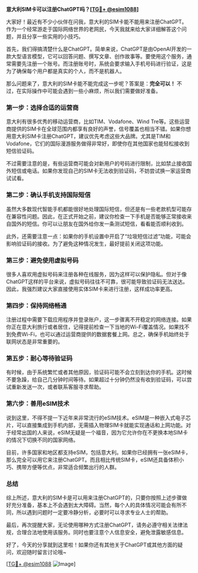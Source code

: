**意大利SIM卡可以注册ChatGPT吗？[[TG💪+ @esim1088](https://t.me/s/esim1088)]**

大家好！最近有不少小伙伴在问我，意大利的SIM卡能不能用来注册ChatGPT。作为一个经常游走于国际网络世界的老网民，今天我就来给大家详细解答这个问题，并且分享一些实用的小技巧。

首先，我们得搞清楚什么是ChatGPT。简单来说，ChatGPT是由OpenAI开发的一款大型语言模型，它可以回答问题、撰写文章、创作故事等。要使用这个服务，通常需要先注册一个账号。而注册账号时，系统会要求输入手机号码进行验证，这是为了确保每个用户都是真实的个人，而不是机器人。

那么问题来了，意大利的SIM卡能不能完成这一步呢？答案是：**完全可以！** 不过，在实际操作中可能会遇到一些小麻烦，所以我们需要做好准备。

### **第一步：选择合适的运营商**
意大利有很多优秀的移动运营商，比如TIM、Vodafone、Wind Tre等。这些运营商提供的SIM卡在全球范围内都享有良好的声誉，信号覆盖也相当不错。如果你想用意大利SIM卡注册ChatGPT，建议优先考虑这些大品牌。尤其是TIM和Vodafone，它们的国际漫游服务做得非常好，即使你在其他国家也能轻松接收到短信验证码。

不过需要注意的是，有些运营商可能会对新用户的号码进行限制，比如禁止接收国外短信或电话。如果你发现自己的SIM卡无法收到验证码，不妨尝试换一家运营商试试看。

### **第二步：确认手机支持国际短信**
虽然大多数现代智能手机都能很好地处理国际短信，但还是有一些老款机型可能存在兼容性问题。因此，在正式开始之前，建议你检查一下手机是否能够正常接收来自国外的短信。你可以让朋友在国外给你发一条测试短信，看看能否顺利收到。

此外，还需要注意一点：如果你的手机设置中开启了“垃圾短信过滤”功能，可能会影响验证码的接收。为了避免这种情况发生，最好提前关闭这项功能。

### **第三步：避免使用虚拟号码**
很多人喜欢用虚拟号码来注册各种在线服务，因为这样可以保护隐私。但对于像ChatGPT这样的平台来说，虚拟号码往往不可靠，很可能导致验证码无法送达。因此，我强烈建议大家直接使用实体SIM卡来进行注册，这样成功率更高。

### **第四步：保持网络畅通**
注册过程中需要下载应用程序并登录账户，这一步骤离不开稳定的网络连接。如果你正在意大利旅行或者居住，记得提前检查一下当地的Wi-Fi覆盖情况。如果找不到免费Wi-Fi，也可以通过运营商提供的数据套餐上网。总之，确保手机始终处于联网状态是非常重要的。

### **第五步：耐心等待验证码**
有时候，由于系统繁忙或者其他原因，验证码可能不会立刻到达你的手机。这时候不要急躁，给自己几分钟时间等待。如果超过十分钟仍然没有收到验证码，可以尝试重新发送一次，或者联系客服寻求帮助。

### **第六步：善用eSIM技术**
说到这里，不得不提一下近年来非常流行的eSIM技术。eSIM是一种嵌入式电子芯片，可以直接集成到手机内部，无需插入物理SIM卡就能实现通话和上网功能。对于经常出国的人来说，eSIM无疑是一个福音，因为它允许你在不更换本地SIM卡的情况下切换不同的国家网络。

目前，许多国家和地区都支持eSIM，包括意大利。如果你已经拥有一张eSIM卡，那么完全可以用它来注册ChatGPT。而且相比传统SIM卡，eSIM还具备体积小巧、携带方便等优点，非常适合频繁出行的人群。

### **总结**
综上所述，意大利的SIM卡是可以用来注册ChatGPT的，只要你按照上述步骤做好充分准备，基本上不会遇到太大障碍。当然，每个人的具体情况可能会有所不同，所以遇到问题时一定要冷静分析，必要时可以寻求专业人士的帮助。

最后，再次提醒大家，无论使用哪种方式注册ChatGPT，请务必遵守相关法律法规，合理合法地使用该服务。同时也要注意个人信息安全，避免泄露敏感信息。

好了，今天的分享就到这里啦！如果你还有其他关于ChatGPT或其他方面的疑问，欢迎随时留言讨论哦~ 

[[TG💪+ @esim1088](https://t.me/s/esim1088) ![Image](https://i.postimg.cc/4NQfJmqS/Snipaste-2025-05-13-00-14-12.png)]